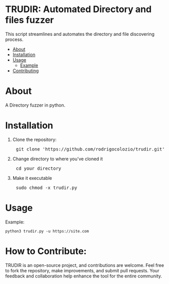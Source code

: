 # TRUDIR: Automated Directory and files fuzzer

This script streamlines and automates the directory and file discovering process. 

- [About](#about)
- [Installation](#installation)
- [Usage](#usage)
  - [Example](#example)
- [Contributing](#contributing)


# About 

A Directory fuzzer in python.

# Installation 
1. Clone the repository:
<pre>
    git clone 'https://github.com/rodrigocolozio/trudir.git'
</pre>
2. Change directory to where you've cloned it
<pre>
    cd your_directory
</pre>
3. Make it executable
<pre>
    sudo chmod -x trudir.py
</pre>


# Usage
Example: 

    python3 trudir.py -u https://site.com


# How to Contribute:

TRUDIR is an open-source project, and contributions are welcome. Feel free to fork the repository, make improvements, and submit pull requests. 
Your feedback and collaboration help enhance the tool for the entire community.

